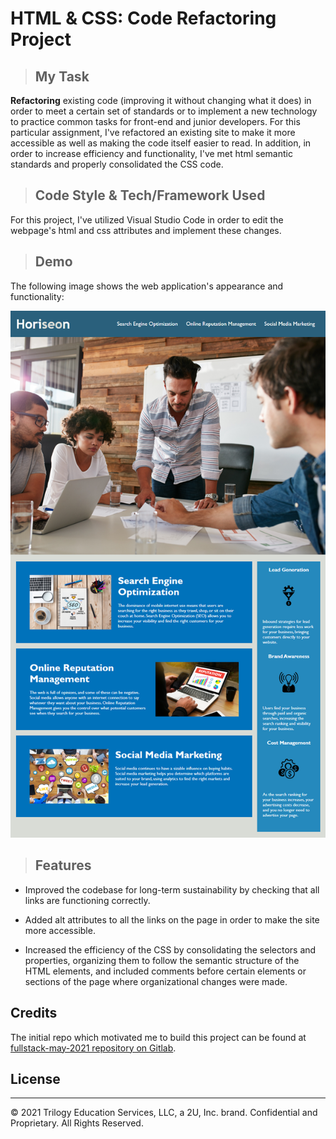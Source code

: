 # HTML & CSS: Code Refactoring Project

>## My Task

  **Refactoring** existing code (improving it without changing what it does) in order to meet a certain set of standards or to implement a new technology to practice common tasks for front-end and junior developers. For this particular assignment, I've refactored an existing site to make it more accessible as well as making the code itself easier to read. In addition, in order to increase efficiency and functionality, I've met html semantic standards and properly consolidated the CSS code.


>## Code Style & Tech/Framework Used

  For this project, I've utilized Visual Studio Code in order to edit the webpage's html and css attributes and implement these changes.


>## Demo

The following image shows the web application's appearance and functionality:

![The Horiseon webpage includes a navigation bar, a header image, and cards with text and images at the bottom of the page.](./assets/01-html-css-git-homework-demo.png)


>## Features

* Improved the codebase for long-term sustainability by checking that all links are functioning correctly. 

* Added alt attributes to all the links on the page in order to make the site more accessible.

* Increased the efficiency of the CSS by consolidating the selectors and properties, organizing them to follow the semantic structure of the HTML elements, and included comments before certain elements or sections of the page where organizational changes were made.


## Credits

The initial repo which motivated me to build this project can be found at [fullstack-may-2021 repository on Gitlab](https://unc.bootcampcontent.com/dbilenkin-KJyiXJ/fullstack-may-2021/tree/master).


## License

---
© 2021 Trilogy Education Services, LLC, a 2U, Inc. brand. Confidential and Proprietary. All Rights Reserved.
